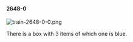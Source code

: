 #### 2648-0
![train-2648-0-0.png](https://github.com/lil-lab/nlvr/raw/master/nlvr/train/images/3/train-2648-0-0.png "train-2648-0-0.png")

There is a box with 3 items of which one is blue.